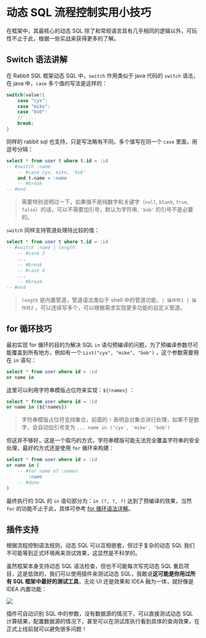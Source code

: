 # 动态 SQL 流程控制实用小技巧

在框架中，其最核心的动态 SQL 除了和常规语言具有几乎相同的逻辑以外，可玩性不止于此，根据一些实战来获得更多的了解。

## Switch 语法讲解

在 Rabbit SQL 框架动态 SQL 中，`switch` 作用类似于 java 代码的 `switch` 语法，在 java 中，`case` 多个值的写法是这样的：

```java
switch(value){
	case "cyx":
	case "mike":
	case "bob":
	// ....
	break;
}
```

同样的 rabbit sql 也支持，只是写法略有不同，多个值写在同一个 `case` 里面，用逗号分隔：

```sql
select * from user t where t.id = :id
-- #switch :name
	-- #case cyx, mike, 'bob'
	and t.name = :name
	-- #break
-- #end
```

> 需要特别说明过一下，如果值不是纯数字和关键字（`null`, `blank`, `true`, `false`）的话，可以不需要加引号，默认为字符串, `'bob'` 的引号不是必要的。

`switch` 同样支持管道处理待比较的值：

```sql
select * from user t where t.id = :id
-- #switch :name | length
	-- #case 3
	...
	-- #break
	-- #case 4
	...
	-- #break
-- #end
```

> `length` 是内置管道，管道语法类似于 shell 中的管道功能，`| 操作符1 | 操作符2` ，可以连续写多个，可以根据需求实现更多功能的自定义管道。

## for 循环技巧

最初实现 for 循环的目的为解决 SQL `in` 语句预编译的问题，为了预编译参数尽可能覆盖到所有地方，例如有一个 `List("cyx", "mike", "bob")` ，这个参数需要用在 `in` 语句：

```sql
select * from user where id = :id
or name in 
```

这里可以利用字符串模版占位符来实现：`${!names}` ：

```sql
select * from user where id = :id
or name in (${!names})
```

> 字符串模版占位符支持集合，前面的 `!` 表明会对集合进行处理，如果不是数字，会自动加引号变为 `... name in ('cyx', 'mike', 'bob')`

但这并不够好，这是一个取巧的方式，字符串模版可能无法完全覆盖字符串的安全处理，最好的方式还是使用 `for` 循环来构建：

```sql
select * from user where id = :id
or name in (
	-- #for name of :names
		:name
	-- #done
)
```

最终执行的 SQL 的 `in` 语句部分为：`in (?, ?, ?)` 达到了预编译的效果，当然 `for` 的功能不止于此，具体可参考 [for 循环语法详解](https://rabbitsql.cn/documents/dynamic-sql)。

## 插件支持

根据流程控制语法规则，动态 SQL 可以互相嵌套，但过于复杂的动态 SQL 我们不可能等到正式环境再来测试效果，这显然是不科学的。

虽然框架本身支持动态 SQL 语法检查，但也不可能每次写完动态 SQL 重启项目，这是低效的，我们可以使用插件来测试动态 SQL，我敢说**这可能是你用过所有 SQL 框架中最好的测试工具**，无论 UI 还是效果和 IDEA 融为一体，就好像是 IDEA 内置功能：

![](docs/imgs/execute-dynamic-sql.png)

插件可自动识别 SQL 中的参数，没有数据源的情况下，可以直接测试动态 SQL 计算结果，配置数据源的情况下，甚至可以在测试库执行看到具体的查询效果，在正式上线前就可以避免很多问题！
